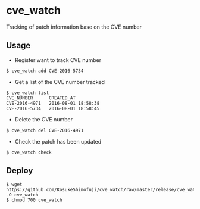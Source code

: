 # cve_watch

Tracking of patch information base on the CVE number

## Usage

 * Register want to track CVE number

```
$ cve_watch add CVE-2016-5734
```

 * Get a list of the CVE number tracked

```
$ cve_watch list
CVE_NUMBER      CREATED_AT
CVE-2016-4971   2016-08-01 18:58:38
CVE-2016-5734   2016-08-01 18:58:45
```

 * Delete the CVE number

```
$ cve_watch del CVE-2016-4971
```

 * Check the patch has been updated

```
$ cve_watch check
```

## Deploy

```
$ wget https://github.com/KosukeShimofuji/cve_watch/raw/master/release/cve_watch_linux_x64 -O cve_watch
$ chmod 700 cve_watch
```


